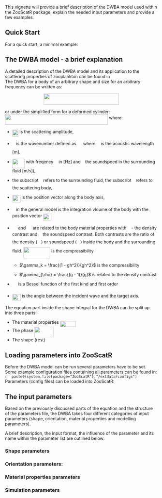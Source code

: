 This vignette will provide a brief description of the DWBA model used within the ZooScatR package, explain the needed input parameters and provide a few examples.  

## Quick Start

For a quick start, a minimal example:  

## The DWBA model - a brief explanation
A detailed description of the DWBA model and its application to the scattering properties of zooplankton can be found in  
The DWBA for a body of an arbitrary shape and size for an arbitrary frequency can be written as:
<p align="center"><img src="/docs/tex/dfd12002709fa4d6e6d2034e8cb4e17f.svg?invert_in_darkmode&sanitize=true" align=middle width=248.93387309999997pt height=37.51355025pt/></p>  

or under the simplified form for a deformed cylinder:    
<img src="/docs/tex/0c1baa1b048b249e70f4b958fc914145.svg?invert_in_darkmode&sanitize=true" align=middle width=340.05380969999993pt height=34.544367pt/>
where:  

* <img src="/docs/tex/3599b22805162ca2350153e15581c321.svg?invert_in_darkmode&sanitize=true" align=middle width=20.033194499999986pt height=22.831056599999986pt/> is the scattering amplitude,  
* <img src="/docs/tex/63bb9849783d01d91403bc9a5fea12a2.svg?invert_in_darkmode&sanitize=true" align=middle width=9.075367949999992pt height=22.831056599999986pt/> is the wavenumber defined as <img src="/docs/tex/36b6c63d24db353bb001d01e8135a85f.svg?invert_in_darkmode&sanitize=true" align=middle width=14.652506549999996pt height=27.77565449999998pt/> where <img src="/docs/tex/fd8be73b54f5436a5cd2e73ba9b6bfa9.svg?invert_in_darkmode&sanitize=true" align=middle width=9.58908224999999pt height=22.831056599999986pt/> is the acoustic wavelength [m].  
* <img src="/docs/tex/51f9fb8bcc861c04f7bbdd1ac1f104c0.svg?invert_in_darkmode&sanitize=true" align=middle width=41.17917869999999pt height=30.648287999999997pt/> with freqency <img src="/docs/tex/190083ef7a1625fbc75f243cffb9c96d.svg?invert_in_darkmode&sanitize=true" align=middle width=9.81741584999999pt height=22.831056599999986pt/> in [Hz] and <img src="/docs/tex/3e18a4a28fdee1744e5e3f79d13b9ff6.svg?invert_in_darkmode&sanitize=true" align=middle width=7.11380504999999pt height=14.15524440000002pt/> the soundspeed in the surrounding fluid [m/s]),  
* the subscript <img src="/docs/tex/6f9bad7347b91ceebebd3ad7e6f6f2d1.svg?invert_in_darkmode&sanitize=true" align=middle width=7.7054801999999905pt height=14.15524440000002pt/> refers to the surrounding fluid, the subscribt <img src="/docs/tex/4bdc8d9bcfb35e1c9bfb51fc69687dfc.svg?invert_in_darkmode&sanitize=true" align=middle width=7.054796099999991pt height=22.831056599999986pt/> refers to the scattering body,  
* <img src="/docs/tex/39b09f0f841f556b1bdd88964f27a271.svg?invert_in_darkmode&sanitize=true" align=middle width=26.88577154999999pt height=23.488575000000026pt/> is the position vector along the body axis,  
* <img src="/docs/tex/6c4adbc36120d62b98deef2a20d5d303.svg?invert_in_darkmode&sanitize=true" align=middle width=8.55786029999999pt height=14.15524440000002pt/> in the general model is the integration vloume of the body with the position vector <img src="/docs/tex/39b09f0f841f556b1bdd88964f27a271.svg?invert_in_darkmode&sanitize=true" align=middle width=26.88577154999999pt height=23.488575000000026pt/>  
* <img src="/docs/tex/f9f9c5c673cd3cfbc89d70e50d5566e6.svg?invert_in_darkmode&sanitize=true" align=middle width=15.77667134999999pt height=14.15524440000002pt/> and <img src="/docs/tex/22ef6a467610eca74b917d0b8925099a.svg?invert_in_darkmode&sanitize=true" align=middle width=15.330894149999992pt height=14.15524440000002pt/> are related to the body material properties with <img src="/docs/tex/3cf4fbd05970446973fc3d9fa3fe3c41.svg?invert_in_darkmode&sanitize=true" align=middle width=8.430376349999989pt height=14.15524440000002pt/> - the density contrast and <img src="/docs/tex/2ad9d098b937e46f9f58968551adac57.svg?invert_in_darkmode&sanitize=true" align=middle width=9.47111549999999pt height=22.831056599999986pt/> the soundspeed contrast. Both contrasts are the ratio of the density (<img src="/docs/tex/df3ff70aed72639243c661ee9225263f.svg?invert_in_darkmode&sanitize=true" align=middle width=13.150207949999997pt height=24.575218800000012pt/>) or soundspeed (<img src="/docs/tex/2756c6e77e9e99f16b24e5498afd8387.svg?invert_in_darkmode&sanitize=true" align=middle width=12.204606149999998pt height=23.58895770000001pt/>) inside the body and the surrounding fluid. <img src="/docs/tex/df843ae14f834e42f16dc669bf4328d8.svg?invert_in_darkmode&sanitize=true" align=middle width=88.52702264999998pt height=36.460254599999985pt/> is the compressibility    
    *  $\gamma_k = \frac{(1 - gh^2)}{gh^2}$ is the compressibility  

    *  $\gamma_{\rho} = \frac{(g - 1)}{g}$  is related to the density contrast  
    

* <img src="/docs/tex/3bf0fa37c82e15ab198d2b9aaf936a76.svg?invert_in_darkmode&sanitize=true" align=middle width=15.667843949999991pt height=22.465723500000017pt/> is a Bessel function of the first kind and first order  
* <img src="/docs/tex/edea2cf7f4395e1257a3a7f719b5a324.svg?invert_in_darkmode&sanitize=true" align=middle width=28.10423384999999pt height=22.831056599999986pt/> is the angle between the incident wave and the target axis.  
  
The equation part inside the shape integral for the DWBA can be split up into three parts:  

* The material properties <img src="/docs/tex/4d9ee86121885fcb1cdff589e33bc8a4.svg?invert_in_darkmode&sanitize=true" align=middle width=52.02067199999999pt height=19.1781018pt/>
* The phase <img src="/docs/tex/06aca0d913f4df2cd1b6dd8c7ddb0355.svg?invert_in_darkmode&sanitize=true" align=middle width=62.96541899999998pt height=34.544367pt/>
* The shape (rest)

## Loading parameters into ZooScatR
  
Before the DWBA model can be run several parameters have to be set.  
Some example configuration files containing all parameters can be found in: `r  paste0(system.file(package="ZooScatR"),"/extdata/configs")`
Parameters (config files) can be loaded into ZooScatR:
## The input parameters  
Based on the previously discussed parts of the equation and the structure of the parameters file, the DWBA takes four different categories of input parameters (shape, orientation, material properties and modelling parameters).  
  
A brief description, the input format, the influence of the parameter and its name within the parameter list are outlined below:  

### Shape parameters  
   
### Orientation parameters:  

  
### Material properties parameters
   
### Simulation parameters  
